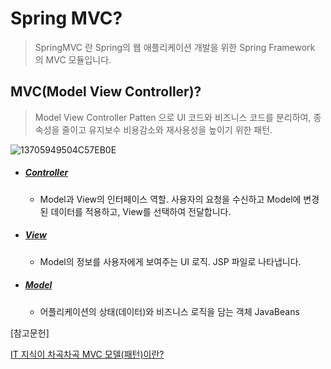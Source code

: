 # Spring MVC?

> SpringMVC 란 Spring의 웹 애플리케이션 개발을 위한 Spring Framework 의 MVC 모듈입니다.



## MVC(Model View Controller)?

>  Model View Controller Patten 으로 UI 코드와 비즈니스 코드를 분리하여, 종속성을 줄이고 유지보수 비용감소와 재사용성을 높이기 위한 패턴.



![13705949504C57EB0E](https://user-images.githubusercontent.com/22608825/97969954-1d95ef80-1e04-11eb-853c-2f1d713f788c.jpg)



- ##### [Controller](https://github.com/PCloud63514/WebProject-Learn/blob/master/BackEnd/Spring/Controller.md)

  - Model과 View의 인터페이스 역할. 사용자의 요청을 수신하고 Model에 변경된 데이터를 적용하고, View를 선택하여 전달합니다.

- ##### [View]()

  - Model의 정보를 사용자에게 보여주는 UI 로직.  JSP 파일로 나타냅니다.

- ##### [Model]()

  - 어플리케이션의 상태(데이터)와 비즈니스 로직을 담는 객체 JavaBeans







[참고문헌]

[IT 지식이 차곡차곡 MVC 모델(패턴)이란?](http://blog.daum.net/gunsu0j/165)

